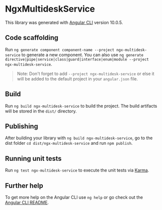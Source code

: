 # NgxMultideskService

This library was generated with [Angular CLI](https://github.com/angular/angular-cli) version 10.0.5.

## Code scaffolding

Run `ng generate component component-name --project ngx-multidesk-service` to generate a new component. You can also use `ng generate directive|pipe|service|class|guard|interface|enum|module --project ngx-multidesk-service`.
> Note: Don't forget to add `--project ngx-multidesk-service` or else it will be added to the default project in your `angular.json` file. 

## Build

Run `ng build ngx-multidesk-service` to build the project. The build artifacts will be stored in the `dist/` directory.

## Publishing

After building your library with `ng build ngx-multidesk-service`, go to the dist folder `cd dist/ngx-multidesk-service` and run `npm publish`.

## Running unit tests

Run `ng test ngx-multidesk-service` to execute the unit tests via [Karma](https://karma-runner.github.io).

## Further help

To get more help on the Angular CLI use `ng help` or go check out the [Angular CLI README](https://github.com/angular/angular-cli/blob/master/README.md).
